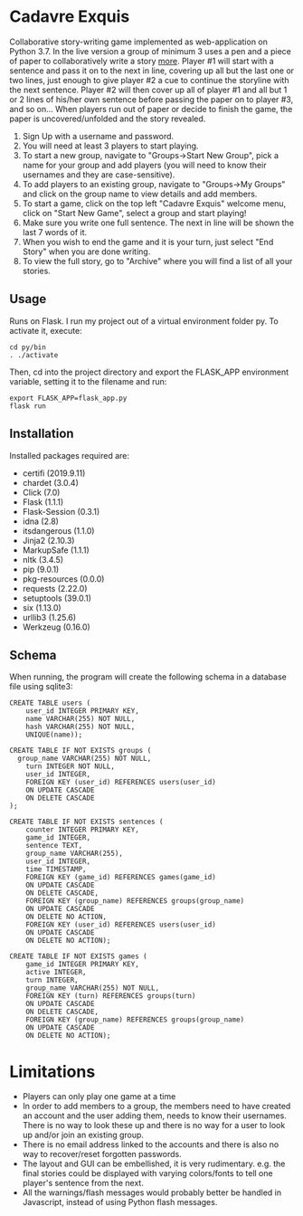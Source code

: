 # Cadavre Exquis
Collaborative story-writing game implemented as web-application on Python 3.7.
In the live version a group of minimum 3 uses a pen and a piece of paper to collaboratively write a story [more](https://en.wikipedia.org/wiki/Exquisite_corpse).
Player #1 will start with a sentence and pass it on to the next in line, covering up
all but the last one or two lines, just enough to give player #2 a cue to continue the storyline with
the next sentence. Player #2 will then cover up all of player #1 and all but 1 or 2 lines of his/her
own sentence before passing the paper on to player #3, and so on...
When players run out of paper or decide to finish the game, the paper is uncovered/unfolded and the
story revealed.

1. Sign Up with a username and password.
2. You will need at least 3 players to start playing.
3. To start a new group, navigate to "Groups->Start New Group", pick a name for your group and add players (you will need to know their usernames and they are case-sensitive).
4. To add players to an existing group, navigate to "Groups->My Groups" and click on the group name to view details and add members.
5. To start a game, click on the top left "Cadavre Exquis" welcome menu, click on "Start New Game", select a group and start playing!
6. Make sure you write one full sentence. The next in line will be shown the last 7 words of it.
7. When you wish to end the game and it is your turn, just select "End Story" when you are done writing.
8. To view the full story, go to "Archive" where you will find a list of all your stories.

## Usage
Runs on Flask. I run my project out of a virtual environment folder py. To activate it, execute:
```
cd py/bin
. ./activate
```

Then, cd into the project directory and export the FLASK_APP environment variable, setting it to the filename and run:
```
export FLASK_APP=flask_app.py
flask run
```

## Installation

Installed packages required are:
* certifi (2019.9.11)
* chardet (3.0.4)
* Click (7.0)
* Flask (1.1.1)
* Flask-Session (0.3.1)
* idna (2.8)
* itsdangerous (1.1.0)
* Jinja2 (2.10.3)
* MarkupSafe (1.1.1)
* nltk (3.4.5)
* pip (9.0.1)
* pkg-resources (0.0.0)
* requests (2.22.0)
* setuptools (39.0.1)
* six (1.13.0)
* urllib3 (1.25.6)
* Werkzeug (0.16.0)

## Schema
When running, the program will create the following schema in a database file using sqlite3:

    CREATE TABLE users (
    	user_id INTEGER PRIMARY KEY,
	    name VARCHAR(255) NOT NULL,
	    hash VARCHAR(255) NOT NULL,
	    UNIQUE(name));

    CREATE TABLE IF NOT EXISTS groups (
      group_name VARCHAR(255) NOT NULL,
    	turn INTEGER NOT NULL,
	    user_id INTEGER,
	    FOREIGN KEY (user_id) REFERENCES users(user_id)
	    ON UPDATE CASCADE
	    ON DELETE CASCADE
    );

    CREATE TABLE IF NOT EXISTS sentences (
    	counter INTEGER PRIMARY KEY,
	    game_id INTEGER,
	    sentence TEXT,
	    group_name VARCHAR(255),
	    user_id INTEGER,
	    time TIMESTAMP,
	    FOREIGN KEY (game_id) REFERENCES games(game_id)
	    ON UPDATE CASCADE
	    ON DELETE CASCADE,
	    FOREIGN KEY (group_name) REFERENCES groups(group_name)
	    ON UPDATE CASCADE
	    ON DELETE NO ACTION,
	    FOREIGN KEY (user_id) REFERENCES users(user_id)
	    ON UPDATE CASCADE
	    ON DELETE NO ACTION);

    CREATE TABLE IF NOT EXISTS games (
	    game_id INTEGER PRIMARY KEY,
	    active INTEGER,
	    turn INTEGER,
	    group_name VARCHAR(255) NOT NULL,
	    FOREIGN KEY (turn) REFERENCES groups(turn)
	    ON UPDATE CASCADE
	    ON DELETE CASCADE,
	    FOREIGN KEY (group_name) REFERENCES groups(group_name)
	    ON UPDATE CASCADE
	    ON DELETE NO ACTION);

  # Limitations

  * Players can only play one game at a time
  * In order to add members to a group, the members need to have created an account and the user adding them,
  needs to know their usernames. There is no way to look these up and there is no way for a user to look up
  and/or join an existing group.
  * There is no email address linked to the accounts and there is also no way to recover/reset forgotten passwords.
  * The layout and GUI can be embellished, it is very rudimentary. e.g. the final stories could be displayed with
  varying colors/fonts to tell one player's sentence from the next.
  * All the warnings/flash messages would probably better be handled in Javascript, instead of using Python flash messages.
